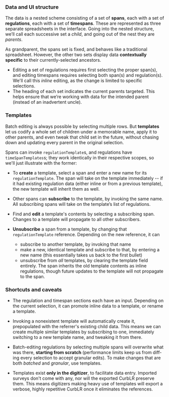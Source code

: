 ### Data and UI structure

The data is a nested scheme consisting of a set of **spans**, each with a set of **regulations**, each with a set of **timespans**. These are represented as three separate spreadsheets in the interface. Going into the nested structure, we’ll call each successive set a *child*, and going out of the nest they are *parents*.

As grandparent, the spans set is fixed, and behaves like a traditional spreadsheet. However, the other two sets display data  **contextually specific** to their currently-selected ancestors. 

- Editing a set of regulations requires first selecting the proper span(s), and editing timespans requires selecting both span(s) and regulation(s). We'll call this *inline* editing, as the change is limited to specific selections.
- The heading of each set indicates the current parents targeted. This helps ensure that we’re working with data for the intended parent (instead of an inadvertent uncle).

### Templates

Batch editing is always possible by selecting multiple rows. But **templates** let us codify a whole set of children under a memorable name, apply it to other parents, and even tweak that child set in the future, without chasing down and updating every parent in the original selection.

Spans can invoke `regulationTemplate`s, and regulations have `timeSpanTemplates`s; they work identically in their respective scopes, so we'll just illustrate with the former:

- To **create** a template, select a span and enter a new name for its `regulationTemplate`. The span will take on the template immediately -- if it had existing regulation data (either inline or from a previous template), the new template will inherit them as well.

- Other spans can **subscribe** to the template, by invoking the same name. All subscribing spans will take on the template’s list of regulations.

- Find and **edit** a template's contents by selecting a subscribing span. Changes to a template will propagate to all other subscribers.

- **Unsubscribe** a span from a template, by changing that `regulationTemplate` reference. Depending on the new reference, it can
	- subscribe to another template, by invoking that name
	- make a new, identical template and subscribe to that, by entering a new name (this essentially takes us back to the first bullet)
	- unsubscribe from _all_ templates, by clearing the template field entirely. The span inherits the old template contents as inline regulations, though future updates to the template will not propagate to the span.

### Shortcuts and caveats

- The regulation and timespan sections each have an input. Depending on the current selection, it can promote inline data to a template, or rename a template.

- Invoking a nonexistent template will automatically create it, prepopulated with the referrer's existing child data. This means we can create multiple similar templates by subscribing to one, immediately switching to a new template name, and tweaking it from there. 

- Batch-editing regulations by selecting multiple spans will overwrite what was there, **starting from scratch** (performance limits keep us from diff-ing every selection to accept granular edits). To make changes that are both *batched* and *granular*, use templates.

- Templates exist **only in the digitizer**, to facilitate data entry. Imported surveys don't come with any, nor will the exported CurbLR preserve them. This means digitizers making heavy use of templates will export a verbose, highly repetitive CurbLR once it eliminates the references. 